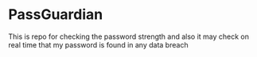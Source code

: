 # PassGuardian
This is repo for checking the password strength and also it may check on real time that my password  is found in any data breach 
